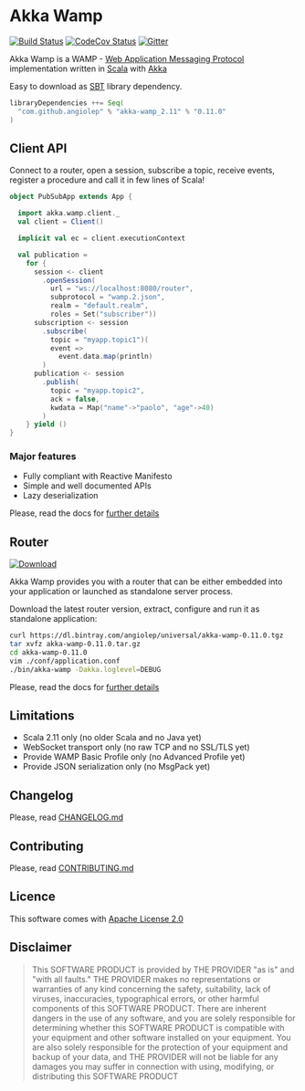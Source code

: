 # Akka Wamp 
[![Build Status][travis-image]][travis-url] [![CodeCov Status][codecov-image]][codecov-url] [![Gitter][gitter-image]][gitter-url] 

     
Akka Wamp is a WAMP - [Web Application Messaging Protocol](http://wamp-proto.org/) implementation written in [Scala](http://scala-lang.org/) with [Akka](http://akka.io/)

Easy to download as [SBT](http://www.scala-sbt.org/) library dependency.

```scala
libraryDependencies ++= Seq(
  "com.github.angiolep" % "akka-wamp_2.11" % "0.11.0"
)  
```

## Client API
Connect to a router, open a session, subscribe a topic, receive events, register a procedure and call it in few lines of Scala!

```scala
object PubSubApp extends App {

  import akka.wamp.client._
  val client = Client()

  implicit val ec = client.executionContext

  val publication = 
    for {
      session <- client
        .openSession(
          url = "ws://localhost:8080/router",
          subprotocol = "wamp.2.json",
          realm = "default.realm",
          roles = Set("subscriber"))
      subscription <- session
        .subscribe(
          topic = "myapp.topic1")(
          event =>
            event.data.map(println)
        )
      publication <- session
        .publish(
          topic = "myapp.topic2",
          ack = false,
          kwdata = Map("name"->"paolo", "age"->40)
        )
    } yield ()
}
```


### Major features

* Fully compliant with Reactive Manifesto
* Simple and well documented APIs
* Lazy deserialization

Please, read the docs for [further details](https://angiolep.github.io/projects/akka-wamp/client/overview)


## Router
 
[![Download][download-image]][download-url]
 
Akka Wamp provides you with a router that can be either embedded into your application or launched as standalone server process.

Download the latest router version, extract, configure and run it as standalone application:

```bash
curl https://dl.bintray.com/angiolep/universal/akka-wamp-0.11.0.tgz
tar xvfz akka-wamp-0.11.0.tar.gz
cd akka-wamp-0.11.0
vim ./conf/application.conf
./bin/akka-wamp -Dakka.loglevel=DEBUG
```

Please, read the docs for [further details](https://angiolep.github.io/projects/akka-wamp/router)



## Limitations

 * Scala 2.11 only (no older Scala and no Java yet)
 * WebSocket transport only (no raw TCP and no SSL/TLS yet) 
 * Provide WAMP Basic Profile only (no Advanced Profile yet)
 * Provide JSON serialization only (no MsgPack yet)

## Changelog
Please, read [CHANGELOG.md](CHANGELOG.md)

## Contributing
Please, read [CONTRIBUTING.md](CONTRIBUTING.md)

## Licence 
This software comes with [Apache License 2.0](http://www.apache.org/licenses/LICENSE-2.0)

## Disclaimer
> This SOFTWARE PRODUCT is provided by THE PROVIDER "as is" and "with all faults." THE PROVIDER makes no representations or warranties of any kind concerning the safety, suitability, lack of viruses, inaccuracies, typographical errors, or other harmful components of this SOFTWARE PRODUCT. There are inherent dangers in the use of any software, and you are solely responsible for determining whether this SOFTWARE PRODUCT is compatible with your equipment and other software installed on your equipment. You are also solely responsible for the protection of your equipment and backup of your data, and THE PROVIDER will not be liable for any damages you may suffer in connection with using, modifying, or distributing this SOFTWARE PRODUCT

[travis-image]: https://travis-ci.org/angiolep/akka-wamp.svg?branch=master
[travis-url]: https://travis-ci.org/angiolep/akka-wamp

[codecov-image]: https://codecov.io/gh/angiolep/akka-wamp/branch/master/graph/badge.svg
[codecov-url]: https://codecov.io/gh/angiolep/akka-wamp
        
[gitter-image]: https://badges.gitter.im/angiolep/akka-wamp.svg
[gitter-url]: https://gitter.im/angiolep/akka-wamp?utm_source=badge&utm_medium=badge&utm_campaign=pr-badge&utm_content=body_badge

[download-image]: https://api.bintray.com/packages/angiolep/universal/akka-wamp/images/download.svg
[download-url]: https://bintray.com/angiolep/universal/akka-wamp/_latestVersion
